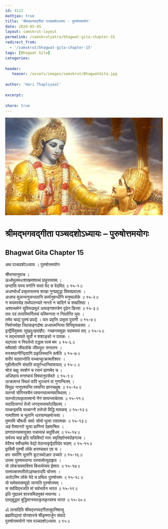```yaml
---    
id: 4112    
mathjax: true    
title: 'श्रीमद्भगवद्गीता पञ्चदशोऽध्यायः - पुरुषोत्तमयोगः'    
date: 2020-05-05    
layout: samskrut-layout 
permalink: /samskrutyatra/bhagwat-gita-chapter-15
redirect_from: 
  - '/samskrut/bhagwat-gita-chapter-15'
tags: [Bhagwat Gita]    
categories:    
    
header:    
   teaser: /assets/images/samskrut/BhagwatGita.jpg    
    
author: 'Hari Thapliyaal'    
    
excerpt:    
    
share: true    
---    
```

    
![](/assets/images/samskrut/BhagwatGita.jpg)    
    
# श्रीमद्भगवद्गीता पञ्चदशोऽध्यायः – पुरुषोत्तमयोगः    
## Bhagwat Gita Chapter 15    
    
अथ पञ्चदशोऽध्यायः ।    पुरुषोत्तमयोगः    
    
श्रीभगवानुवाच ।    
ऊर्ध्वमूलमधःशाखमश्वत्थं प्राहुरव्ययम् ।    
छन्दांसि यस्य पर्णानि यस्तं वेद स वेदवित् ॥ १५-१॥    
अधश्चोर्ध्वं प्रसृतास्तस्य शाखा गुणप्रवृद्धा विषयप्रवालाः ।    
अधश्च मूलान्यनुसन्ततानि कर्मानुबन्धीनि मनुष्यलोके ॥ १५-२॥    
न रूपमस्येह तथोपलभ्यते नान्तो न चादिर्न च सम्प्रतिष्ठा ।    
अश्वत्थमेनं सुविरूढमूलं असङ्गशस्त्रेण दृढेन छित्त्वा ॥ १५-३॥    
ततः पदं तत्परिमार्गितव्यं यस्मिन्गता न निवर्तन्ति भूयः ।    
तमेव चाद्यं पुरुषं प्रपद्ये । यतः प्रवृत्तिः प्रसृता पुराणी ॥ १५-४॥    
निर्मानमोहा जितसङ्गदोषा अध्यात्मनित्या विनिवृत्तकामाः ।    
द्वन्द्वैर्विमुक्ताः सुखदुःखसंज्ञैर्- गच्छन्त्यमूढाः पदमव्ययं तत् ॥ १५-५॥    
न तद्भासयते सूर्यो न शशाङ्को न पावकः ।    
यद्गत्वा न निवर्तन्ते तद्धाम परमं मम ॥ १५-६॥    
ममैवांशो जीवलोके जीवभूतः सनातनः ।    
मनःषष्ठानीन्द्रियाणि प्रकृतिस्थानि कर्षति ॥ १५-७॥    
शरीरं यदवाप्नोति यच्चाप्युत्क्रामतीश्वरः ।    
गृहीत्वैतानि संयाति वायुर्गन्धानिवाशयात् ॥ १५-८॥    
श्रोत्रं चक्षुः स्पर्शनं च रसनं घ्राणमेव च ।    
अधिष्ठाय मनश्चायं विषयानुपसेवते ॥ १५-९॥    
उत्क्रामन्तं स्थितं वापि भुञ्जानं वा गुणान्वितम् ।    
विमूढा नानुपश्यन्ति पश्यन्ति ज्ञानचक्षुषः ॥ १५-१०॥    
यतन्तो योगिनश्चैनं पश्यन्त्यात्मन्यवस्थितम् ।    
यतन्तोऽप्यकृतात्मानो नैनं पश्यन्त्यचेतसः ॥ १५-११॥    
यदादित्यगतं तेजो जगद्भासयतेऽखिलम् ।    
यच्चन्द्रमसि यच्चाग्नौ तत्तेजो विद्धि मामकम् ॥ १५-१२॥    
गामाविश्य च भूतानि धारयाम्यहमोजसा ।    
पुष्णामि चौषधीः सर्वाः सोमो भूत्वा रसात्मकः ॥ १५-१३॥    
अहं वैश्वानरो भूत्वा प्राणिनां देहमाश्रितः ।    
प्राणापानसमायुक्तः पचाम्यन्नं चतुर्विधम् ॥ १५-१४॥    
सर्वस्य चाहं हृदि सन्निविष्टो मत्तः स्मृतिर्ज्ञानमपोहनञ्च ।    
वेदैश्च सर्वैरहमेव वेद्यो वेदान्तकृद्वेदविदेव चाहम् ॥ १५-१५॥    
द्वाविमौ पुरुषौ लोके क्षरश्चाक्षर एव च ।    
क्षरः सर्वाणि भूतानि कूटस्थोऽक्षर उच्यते ॥ १५-१६॥    
उत्तमः पुरुषस्त्वन्यः परमात्मेत्युदाहृतः ।    
यो लोकत्रयमाविश्य बिभर्त्यव्यय ईश्वरः ॥ १५-१७॥    
यस्मात्क्षरमतीतोऽहमक्षरादपि चोत्तमः ।    
अतोऽस्मि लोके वेदे च प्रथितः पुरुषोत्तमः ॥ १५-१८॥    
यो मामेवमसम्मूढो जानाति पुरुषोत्तमम् ।    
स सर्वविद्भजति मां सर्वभावेन भारत ॥ १५-१९॥    
इति गुह्यतमं शास्त्रमिदमुक्तं मयानघ ।    
एतद्बुद्ध्वा बुद्धिमान्स्यात्कृतकृत्यश्च भारत ॥ १५-२०॥    
    
ॐ तत्सदिति श्रीमद्भगवद्गीतासूपनिषत्सु    
ब्रह्मविद्यायां योगशास्त्रे श्रीकृष्णार्जुन संवादे    
पुरुषोत्तमयोगो नाम पञ्चदशोऽध्यायः ॥ १५॥    
    
